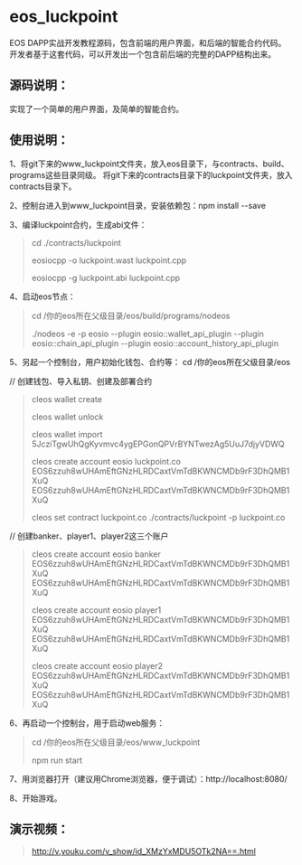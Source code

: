 # eos_luckpoint
EOS DAPP实战开发教程源码，包含前端的用户界面，和后端的智能合约代码。
开发者基于这套代码，可以开发出一个包含前后端的完整的DAPP结构出来。

源码说明：
-----------------------------------
实现了一个简单的用户界面，及简单的智能合约。


使用说明：
-----------------------------------

1、将git下来的www_luckpoint文件夹，放入eos目录下，与contracts、build、programs这些目录同级。
  将git下来的contracts目录下的luckpoint文件夹，放入contracts目录下。

2、控制台进入到www_luckpoint目录，安装依赖包：npm install --save

3、编译luckpoint合约，生成abi文件：
> cd ./contracts/luckpoint
>
> eosiocpp -o luckpoint.wast luckpoint.cpp
>
> eosiocpp -g luckpoint.abi luckpoint.cpp
>

4、启动eos节点：
> cd /你的eos所在父级目录/eos/build/programs/nodeos
>
> ./nodeos -e -p eosio --plugin eosio::wallet_api_plugin --plugin eosio::chain_api_plugin --plugin eosio::account_history_api_plugin

5、另起一个控制台，用户初始化钱包、合约等：
  cd /你的eos所在父级目录/eos

  // 创建钱包、导入私钥、创建及部署合约
> cleos wallet create
>
> cleos wallet unlock
>
> cleos wallet import 5JcziTgwUhQgKyvmvc4ygEPGonQPVrBYNTwezAg5UuJ7djyVDWQ
>
> cleos create account eosio luckpoint.co EOS6zzuh8wUHAmEftGNzHLRDCaxtVmTdBKWNCMDb9rF3DhQMB1XuQ EOS6zzuh8wUHAmEftGNzHLRDCaxtVmTdBKWNCMDb9rF3DhQMB1XuQ
>
> cleos set contract luckpoint.co ./contracts/luckpoint -p luckpoint.co

  // 创建banker、player1、player2这三个账户
>
> cleos create account eosio banker EOS6zzuh8wUHAmEftGNzHLRDCaxtVmTdBKWNCMDb9rF3DhQMB1XuQ EOS6zzuh8wUHAmEftGNzHLRDCaxtVmTdBKWNCMDb9rF3DhQMB1XuQ
>
> cleos create account eosio player1 EOS6zzuh8wUHAmEftGNzHLRDCaxtVmTdBKWNCMDb9rF3DhQMB1XuQ EOS6zzuh8wUHAmEftGNzHLRDCaxtVmTdBKWNCMDb9rF3DhQMB1XuQ
>
> cleos create account eosio player2 EOS6zzuh8wUHAmEftGNzHLRDCaxtVmTdBKWNCMDb9rF3DhQMB1XuQ EOS6zzuh8wUHAmEftGNzHLRDCaxtVmTdBKWNCMDb9rF3DhQMB1XuQ
>

6、再启动一个控制台，用于启动web服务：
> cd /你的eos所在父级目录/eos/www_luckpoint
>
> npm run start
>

7、用浏览器打开（建议用Chrome浏览器，便于调试）：http://localhost:8080/

8、开始游戏。


演示视频：
-----------------------------------
> http://v.youku.com/v_show/id_XMzYxMDU5OTk2NA==.html
>

